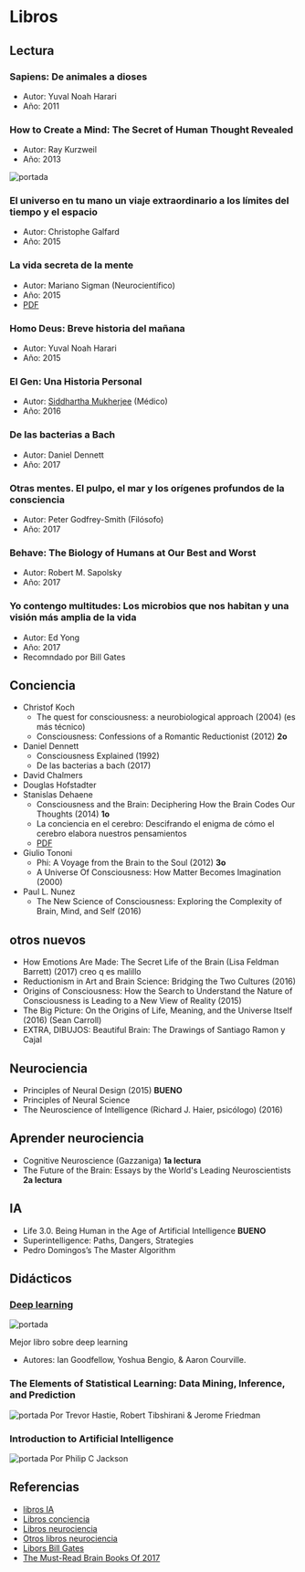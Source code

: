 # Libros

## Lectura

### Sapiens: De animales a dioses
* Autor: Yuval Noah Harari
* Año: 2011

### How to Create a Mind: The Secret of Human Thought Revealed
* Autor: Ray Kurzweil
* Año: 2013

![portada](https://blog.signifai.io/wp-content/uploads/2017/03/How-to-Create-a-Mind-The-Secret-of-Human-Thought-Revealed-by-Ray-Kurzweil-197x300.jpg)

### El universo en tu mano un viaje extraordinario a los límites del tiempo y el espacio
* Autor: Christophe Galfard
* Año: 2015

### La vida secreta de  la mente
* Autor: Mariano Sigman (Neurocientífico)
* Año: 2015
* [PDF](https://kupdf.com/download/vida-secreta-de-la-mente-la-mariano-sigmanpdf_5960a050dc0d60fc6b2be312_pdf)

### Homo Deus: Breve historia del mañana
* Autor: Yuval Noah Harari
* Año: 2015

### El Gen: Una Historia Personal
* Autor: [Siddhartha Mukherjee](https://en.wikipedia.org/wiki/Siddhartha_Mukherjee) (Médico)
* Año: 2016

### De las bacterias a Bach
* Autor: Daniel Dennett
* Año: 2017

### Otras mentes. El pulpo, el mar y los orígenes profundos de la consciencia
* Autor: Peter Godfrey-Smith (Filósofo)
* Año: 2017

### Behave: The Biology of Humans at Our Best and Worst
* Autor: Robert M. Sapolsky
* Año: 2017

### Yo contengo multitudes: Los microbios que nos habitan y una visión más amplia de la vida
* Autor: Ed Yong
* Año: 2017
* Recomndado por Bill Gates

## Conciencia

* Christof Koch
  * The quest for consciousness: a neurobiological approach (2004) (es más técnico)
  * Consciousness: Confessions of a Romantic Reductionist (2012) **2o**
* Daniel Dennett
  * Consciousness Explained (1992)
  * De las bacterias a bach (2017)
* David Chalmers
* Douglas Hofstadter
* Stanislas Dehaene
  * Consciousness and the Brain: Deciphering How the Brain Codes Our Thoughts (2014) **1o**
  * La conciencia en el cerebro: Descifrando el enigma de cómo el cerebro elabora nuestros pensamientos
  * [PDF](http://raulkoffman.com/wp-content/uploads/2012/07/Dehaene-Stanislas-LA-CONCIENCIA-EN-EL-CEREBRO.pdf)
* Giulio Tononi
  * Phi: A Voyage from the Brain to the Soul (2012) **3o**
  * A Universe Of Consciousness: How Matter Becomes Imagination (2000)
* Paul L. Nunez
  * The New Science of Consciousness: Exploring the Complexity of Brain, Mind, and Self (2016)

## otros nuevos
* How Emotions Are Made: The Secret Life of the Brain (Lisa Feldman Barrett) (2017) creo q es malillo
* Reductionism in Art and Brain Science: Bridging the Two Cultures (2016)
* Origins of Consciousness: How the Search to Understand the Nature of Consciousness is Leading to a New View of Reality (2015)
* The Big Picture: On the Origins of Life, Meaning, and the Universe Itself (2016) (Sean Carroll)
* EXTRA, DIBUJOS: Beautiful Brain: The Drawings of Santiago Ramon y Cajal 

## Neurociencia
* Principles of Neural Design (2015) **BUENO**
* Principles of Neural Science
* The Neuroscience of Intelligence (Richard J. Haier, psicólogo) (2016)

## Aprender neurociencia
* Cognitive Neuroscience (Gazzaniga) **1a lectura**
* The Future of the Brain: Essays by the World's Leading Neuroscientists **2a lectura**


## IA
* Life 3.0. Being Human in the Age of Artificial Intelligence **BUENO**
* Superintelligence: Paths, Dangers, Strategies
* Pedro Domingos’s The Master Algorithm

## Didácticos

### [Deep learning](http://www.deeplearningbook.org)
![portada](https://blog.signifai.io/wp-content/uploads/2017/03/Deep-Learning-Adaptive-Computation-and-Machine-Learning-series-by-Ian-Goodfellow-Yoshua-Bengio-Aaron-Courville-225x300.jpg)

Mejor libro sobre deep learning
* Autores: Ian Goodfellow, Yoshua Bengio, & Aaron Courville.

### The Elements of Statistical Learning: Data Mining, Inference, and Prediction
![portada](https://blog.signifai.io/wp-content/uploads/2017/03/The-Elements-of-Statistical-Learning-Data-Mining-Inference-and-Prediction-Second-Edition-200x300.jpg)
Por Trevor Hastie, Robert Tibshirani & Jerome Friedman

### Introduction to Artificial Intelligence
![portada](https://blog.signifai.io/wp-content/uploads/2017/03/introtoAIPJ.jpg)
Por Philip C Jackson




## Referencias

* [libros IA](https://blog.signifai.io/7-artificial-intelligence-books-read-today/)
* [Libros conciencia](https://www.theguardian.com/books/2017/sep/20/top-10-books-about-consciousness)
* [Libros neurociencia](https://www.imf-formacion.com/blog/corporativo/neuropsicologia/libros-sobre-neurociencia/)
* [Otros libros neurociencia](https://psicologiaymente.net/cultura/libros-neurociencias-principiantes)
* [Libors Bill Gates](https://www.gatesnotes.com/Books)
* [The Must-Read Brain Books Of 2017](https://www.forbes.com/sites/daviddisalvo/2017/12/18/the-must-read-brain-books-of-2017/#761d3d553354)
